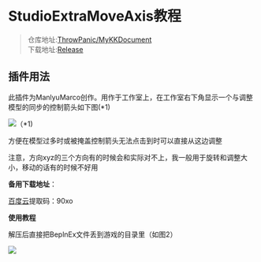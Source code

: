 # StudioExtraMoveAxis教程


> 仓库地址:[ThrowPanic/MyKKDocument](https://github.com/ManlyMarco/StudioExtraMoveAxis)  
> 下载地址:[Release](https://github.com/ManlyMarco/StudioExtraMoveAxis/releases)
## 插件用法

此插件为ManlyuMarco创作。用作于工作室上，在工作室右下角显示一个与调整模型的同步的控制箭头如下图(\*1)

![](./media/222.png)（\*1)

方便在模型过多时或被掩盖控制箭头无法点击到时可以直接从这边调整

注意，方向xyz的三个方向有的时候会和实际对不上，我一般用于旋转和调整大小，移动的话有的时候不好用

**备用下载地址**：

[百度云](https://pan.baidu.com/s/1AxCM1pvP58_1L5zBz83H4A)提取码：90xo

**使用教程**

解压后直接把BeplnEx文件丢到游戏的目录里（如图2）

![](./media/111.png)

